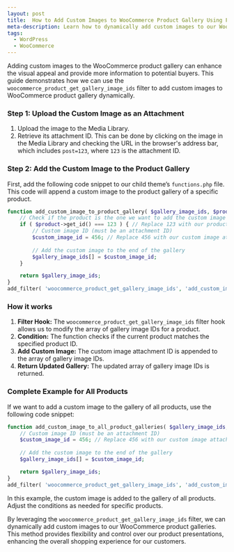 ```yaml
---
layout: post
title:  How to Add Custom Images to WooCommerce Product Gallery Using Filters
meta-description: Learn how to dynamically add custom images to our WooCommerce product gallery using the `woocommerce_product_get_gallery_image_ids` filter. Enhance our product presentation and improve customer experience.
tags:
  - WordPress
  - WooCommerce
---
```


Adding custom images to the WooCommerce product gallery can enhance the visual appeal and provide more information to potential buyers. This guide demonstrates how we can use the `woocommerce_product_get_gallery_image_ids` filter to add custom images to WooCommerce product gallery dynamically.

### Step 1: Upload the Custom Image as an Attachment

1. Upload the image to the Media Library.
2. Retrieve its attachment ID. This can be done by clicking on the image in the Media Library and checking the URL in the browser's address bar, which includes `post=123`, where `123` is the attachment ID.

### Step 2: Add the Custom Image to the Product Gallery

First, add the following code snippet to our child theme’s `functions.php` file. This code will append a custom image to the product gallery of a specific product.

```php
function add_custom_image_to_product_gallery( $gallery_image_ids, $product ) {
    // Check if the product is the one we want to add the custom image to
    if ( $product->get_id() === 123 ) { // Replace 123 with our product ID
        // Custom image ID (must be an attachment ID)
        $custom_image_id = 456; // Replace 456 with our custom image attachment ID
        
        // Add the custom image to the end of the gallery
        $gallery_image_ids[] = $custom_image_id;
    }

    return $gallery_image_ids;
}
add_filter( 'woocommerce_product_get_gallery_image_ids', 'add_custom_image_to_product_gallery', 10, 2 );
```

### How it works

1. **Filter Hook:** The `woocommerce_product_get_gallery_image_ids` filter hook allows us to modify the array of gallery image IDs for a product.
2. **Condition:** The function checks if the current product matches the specified product ID.
3. **Add Custom Image:** The custom image attachment ID is appended to the array of gallery image IDs.
4. **Return Updated Gallery:** The updated array of gallery image IDs is returned.

### Complete Example for All Products

If we want to add a custom image to the gallery of all products, use the following code snippet:

```php
function add_custom_image_to_all_product_galleries( $gallery_image_ids, $product ) {
    // Custom image ID (must be an attachment ID)
    $custom_image_id = 456; // Replace 456 with our custom image attachment ID
    
    // Add the custom image to the end of the gallery
    $gallery_image_ids[] = $custom_image_id;

    return $gallery_image_ids;
}
add_filter( 'woocommerce_product_get_gallery_image_ids', 'add_custom_image_to_all_product_galleries', 10, 2 );
```

In this example, the custom image is added to the gallery of all products. Adjust the conditions as needed for specific products.

By leveraging the `woocommerce_product_get_gallery_image_ids` filter, we can dynamically add custom images to our WooCommerce product galleries. This method provides flexibility and control over our product presentations, enhancing the overall shopping experience for our customers.
